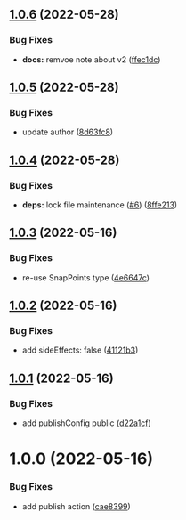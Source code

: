 ## [1.0.6](https://github.com/bottom-sheet/types/compare/v1.0.5...v1.0.6) (2022-05-28)


### Bug Fixes

* **docs:** remvoe note about v2 ([ffec1dc](https://github.com/bottom-sheet/types/commit/ffec1dc44a1abe52f6937a2136628ca4d4898d1e))

## [1.0.5](https://github.com/bottom-sheet/types/compare/v1.0.4...v1.0.5) (2022-05-28)


### Bug Fixes

* update author ([8d63fc8](https://github.com/bottom-sheet/types/commit/8d63fc8bc377f7bbd44e383b17bdc86bdfaa1897))

## [1.0.4](https://github.com/bottom-sheet/types/compare/v1.0.3...v1.0.4) (2022-05-28)


### Bug Fixes

* **deps:** lock file maintenance ([#6](https://github.com/bottom-sheet/types/issues/6)) ([8ffe213](https://github.com/bottom-sheet/types/commit/8ffe213ea0a264017ba59d1177eab0a31052e7a8))

## [1.0.3](https://github.com/bottom-sheet/types/compare/v1.0.2...v1.0.3) (2022-05-16)


### Bug Fixes

* re-use SnapPoints type ([4e6647c](https://github.com/bottom-sheet/types/commit/4e6647c7acd91534b136853c28e1b65dcd256dda))

## [1.0.2](https://github.com/bottom-sheet/types/compare/v1.0.1...v1.0.2) (2022-05-16)


### Bug Fixes

* add sideEffects: false ([41121b3](https://github.com/bottom-sheet/types/commit/41121b33bcc5bd46c036b62d548372f52a711652))

## [1.0.1](https://github.com/bottom-sheet/types/compare/v1.0.0...v1.0.1) (2022-05-16)


### Bug Fixes

* add publishConfig public ([d22a1cf](https://github.com/bottom-sheet/types/commit/d22a1cf35e7bc629f1d0b7b9c36405c69d2559e6))

# 1.0.0 (2022-05-16)


### Bug Fixes

* add publish action ([cae8399](https://github.com/bottom-sheet/types/commit/cae8399724d5558f3f84ce186032e38337bf588b))
